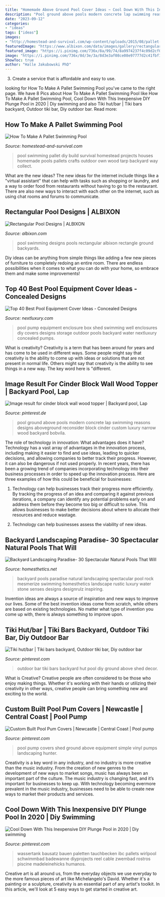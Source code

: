 ```yaml
---
title: "Homemade Above Ground Pool Cover Ideas ~ Cool Down With This Inexpensive Diy Plunge Pool In 2020"
description: "Pool ground above pools modern concrete lap swimming reasons designs aboveground reconsider block cinder custom luxury narrow wood backyard bobvila"
date: "2023-09-12"
categories:
- "ideas"
tags: ["ideas"]
images:
- "http://homestead-and-survival.com/wp-content/uploads/2015/08/pallet-swimming-pool.jpg"
featuredImage: "https://www.albixon.com/data/images/gallery/rectangular_pool_designs/rectangular-pool-view.jpg"
featured_image: "https://i.pinimg.com/736x/8a/99/74/8a9974237f4c09d2cf030ff524729c81.jpg"
image: "https://i.pinimg.com/736x/8d/3e/3a/8d3e3af08ce08e97777d2c41fbf1b039.jpg"
ShowToc: true
author: "Halle Jakubowski PhD"
---
```



3. Create a service that is affordable and easy to use.

	

		
looking for How To Make A Pallet Swimming Pool you've came to the right page. We have 8 Pics about How To Make A Pallet Swimming Pool like How To Make A Pallet Swimming Pool, Cool Down With This Inexpensive DIY Plunge Pool in 2020 | Diy swimming and also Tiki hut/bar | Tiki bars backyard, Outdoor tiki bar, Diy outdoor bar. Read more:
		
    
## How To Make A Pallet Swimming Pool

<img loading=lazy src="http://homestead-and-survival.com/wp-content/uploads/2015/08/pallet-swimming-pool.jpg" onerror="this.onerror=null;this.src='https://tse2.mm.bing.net/th?id=OIP.C4oX0a7nqmz2YEAotmPTNAAAAA&amp;pid=15.1';" alt="How To Make A Pallet Swimming Pool">

_Source: homestead-and-survival.com_

>pool swimming pallet diy build survival homestead projects houses homemade pools pallets crafts outdoor own wood tarp backyard way collect. 

	

What are the new ideas?
The new ideas for the internet include things like a "virtual assistant" that can help with tasks such as shopping or laundry, and a way to order food from restaurants without having to go to the restaurant. There are also new ways to interact with each other on the internet, such as using chat rooms and forums to communicate.

    
## Rectangular Pool Designs | ALBIXON

<img loading=lazy src="https://www.albixon.com/data/images/gallery/rectangular_pool_designs/rectangular-pool-view.jpg" onerror="this.onerror=null;this.src='https://tse3.mm.bing.net/th?id=OIP.SqoiY7oopofYSPB4UgZvHQHaFn&amp;pid=15.1';" alt="Rectangular Pool Designs | ALBIXON">

_Source: albixon.com_

>pool swimming designs pools rectangular albixon rectangle ground backyards. 

	

Diy ideas can be anything from simple things like adding a few new pieces of furniture to completely redoing an entire room. There are endless possibilities when it comes to what you can do with your home, so embrace them and make some improvements!

    
## Top 40 Best Pool Equipment Cover Ideas - Concealed Designs

<img loading=lazy src="http://nextluxury.com/wp-content/uploads/pool-equipment-enclosure.jpg" onerror="this.onerror=null;this.src='https://tse1.mm.bing.net/th?id=OIP.iJ1DXzrTtBsYuGW2QidvTAHaFk&amp;pid=15.1';" alt="Top 40 Best Pool Equipment Cover Ideas - Concealed Designs">

_Source: nextluxury.com_

>pool pump equipment enclosure box shed swimming well enclosures diy covers designs storage outdoor pools backyard water nextluxury concealed pumps. 

	

What is creativity?
Creativity is a term that has been around for years and has come to be used in different ways. Some people might say that creativity is the ability to come up with ideas or solutions that are not present in normal life. Others might say that creativity is the ability to see things in a new way. The key word here is "different.

    
## Image Result For Cinder Block Wall Wood Topper | Backyard Pool, Lap

<img loading=lazy src="https://i.pinimg.com/736x/8d/3e/3a/8d3e3af08ce08e97777d2c41fbf1b039.jpg" onerror="this.onerror=null;this.src='https://tse1.mm.bing.net/th?id=OIP.rJeR4WFCZueRwzDC1Q2QTgAAAA&amp;pid=15.1';" alt="Image result for cinder block wall wood topper | Backyard pool, Lap">

_Source: pinterest.de_

>pool ground above pools modern concrete lap swimming reasons designs aboveground reconsider block cinder custom luxury narrow wood backyard bobvila. 

	

The role of technology in innovation: What advantages does it have?
Technology has a vast array of advantages in the innovation process, including making it easier to find and use ideas, leading to quicker decisions, and allowing companies to better track their progress. However, it can also be dangerous if not used properly. In recent years, there has been a growing trend of companies incorporating technology into their business processes in order to speed up the innovation process. Here are three examples of how this could be beneficial for businesses: 
1) Technology can help businesses track their progress more efficiently. By tracking the progress of an idea and comparing it against previous iterations, a company can identify any potential problems early on and address them before they become too big or difficult to solve. This allows businesses to make better decisions about where to allocate their resources and reduce wastage. 

2) Technology can help businesses assess the viability of new ideas.

    
## Backyard Landscaping Paradise- 30 Spectacular Natural Pools That Will

<img loading=lazy src="https://cdn.homesthetics.net/wp-content/uploads/2014/05/Backyard-Landscaping-Paradise-30-Spectacular-Natural-Pools-That-Will-Mesmerize-You-homesthetics-18.jpg" onerror="this.onerror=null;this.src='https://tse3.mm.bing.net/th?id=OIP._fv3ooIv4fTKUeRhatX66gHaFr&amp;pid=15.1';" alt="Backyard Landscaping Paradise- 30 Spectacular Natural Pools That Will">

_Source: homesthetics.net_

>backyard pools paradise natural landscaping spectacular pool rock mesmerize swimming homesthetics landscape rustic luxury water stone senses designs designrulz inspiring. 

	

Invention ideas are always a source of inspiration and new ways to improve our lives. Some of the best invention ideas come from scratch, while others are based on existing technologies. No matter what type of invention you come up with, there is always something to improve upon.

    
## Tiki Hut/bar | Tiki Bars Backyard, Outdoor Tiki Bar, Diy Outdoor Bar

<img loading=lazy src="https://i.pinimg.com/736x/cd/25/e8/cd25e813021e315206905d9cc93c9f3a--outdoor-bars-outdoor-ideas.jpg" onerror="this.onerror=null;this.src='https://tse3.mm.bing.net/th?id=OIP.XhIje9QLzeXGe4TsKLmnngHaJ4&amp;pid=15.1';" alt="Tiki hut/bar | Tiki bars backyard, Outdoor tiki bar, Diy outdoor bar">

_Source: pinterest.com_

>outdoor bar tiki bars backyard hut pool diy ground above shed decor. 

	

What is Creative?
Creative people are often considered to be those who enjoy making things. Whether it's working with their hands or utilizing their creativity in other ways, creative people can bring something new and exciting to the world.

    
## Custom Built Pool Pum Covers | Newcastle | Central Coast | Pool Pump

<img loading=lazy src="https://i.pinimg.com/736x/96/10/f0/9610f0cb942e9dcc4586e75d586186c8.jpg" onerror="this.onerror=null;this.src='https://tse4.mm.bing.net/th?id=OIP.A8MUyeA178lY8nCVnnh9fAAAAA&amp;pid=15.1';" alt="Custom Built Pool Pum Covers | Newcastle | Central Coast | Pool pump">

_Source: pinterest.com_

>pool pump covers shed ground above equipment simple vinyl pumps landscaping hunter. 

	

Creativity is a key word in any industry, and no industry is more creative than the music industry. From the creation of new genres to the development of new ways to market songs, music has always been an important part of the culture. The music industry is changing fast, and it’s important for businesses to keep up. With technology becoming evermore prevalent in the music industry, businesses need to be able to create new ways to market their products and services.

    
## Cool Down With This Inexpensive DIY Plunge Pool In 2020 | Diy Swimming

<img loading=lazy src="https://i.pinimg.com/736x/8a/99/74/8a9974237f4c09d2cf030ff524729c81.jpg" onerror="this.onerror=null;this.src='https://tse4.mm.bing.net/th?id=OIP.lxB-nzpkeOvKLNlWU-CKiQAAAA&amp;pid=15.1';" alt="Cool Down With This Inexpensive DIY Plunge Pool in 2020 | Diy swimming">

_Source: pinterest.com_

>wassertank bausatz bauen paletten tauchbecken ibc pallets wirlpool schwimmbad badewanne diyprojects reel cable zwembad rostros piscine madeleinehicks humanos. 

	

Creative art is all around us, from the everyday objects we use everyday to the more famous pieces of art like Michelangelo's David. Whether it's a painting or a sculpture, creativity is an essential part of any artist's toolkit. In this article, we'll look at 5 easy ways to get started in creative art.

